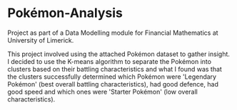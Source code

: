# Pokémon-Analysis
Project as part of a Data Modelling module for Financial Mathematics at University of Limerick.

This project involved using the attached Pokémon dataset to gather insight. I decided to use the K-means algorithm to separate the Pokémon into clusters based on their battling characteristics and what I found was that the clusters successfully determined which Pokémon were 'Legendary Pokémon' (best overall battling characteristics), had good defence, had good speed and which ones were 'Starter Pokémon' (low overall characteristics).
